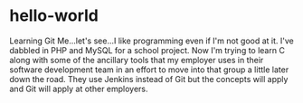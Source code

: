 # hello-world
Learning Git
Me...let's see...I like programming even if I'm not good at it.  I've dabbled in
PHP and MySQL for a school project.  Now I'm trying to learn C along with some of the
ancillary tools that my employer uses in their software development team in an effort
to move into that group a little later down the road.
They use Jenkins instead of Git but the concepts will apply and Git will apply at other
employers.
